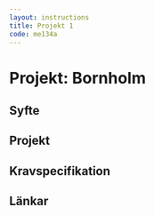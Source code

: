 ```yaml
---
layout: instructions
title: Projekt 1
code: me134a
---
```


# Projekt: Bornholm

## Syfte

## Projekt

## Kravspecifikation

## Länkar
